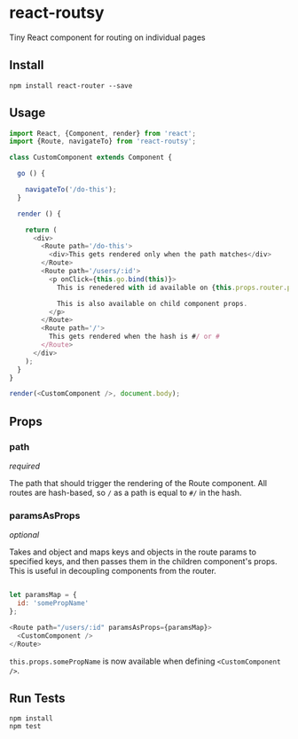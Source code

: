 # react-routsy
Tiny React component for routing on individual pages

## Install

```
npm install react-router --save
```

## Usage

```js
import React, {Component, render} from 'react';
import {Route, navigateTo} from 'react-routsy';

class CustomComponent extends Component {

  go () {

    navigateTo('/do-this');
  }

  render () {

    return (
      <div>
        <Route path='/do-this'>
          <div>This gets rendered only when the path matches</div>
        </Route>
        <Route path='/users/:id'>
          <p onClick={this.go.bind(this)}>
            This is renedered with id available on {this.props.router.params.id}.

            This is also available on child component props.
          </p>
        </Route>
        <Route path='/'>
          This gets rendered when the hash is #/ or #
        </Route>
      </div>
    );
  }
}

render(<CustomComponent />, document.body);
```

## Props

### path

*required*

The path that should trigger the rendering of the Route component. All routes are hash-based, so `/` as a path is equal to `#/` in the hash.

### paramsAsProps

*optional*

Takes and object and maps keys and objects in the route params to specified keys, and then passes them in the children component's props. This is useful in decoupling components from the router.

```js

let paramsMap = {
  id: 'somePropName'
};

<Route path="/users/:id" paramsAsProps={paramsMap}>
  <CustomComponent />
</Route>
```

`this.props.somePropName` is now available when defining `<CustomComponent />`.

## Run Tests

```
npm install
npm test
```
